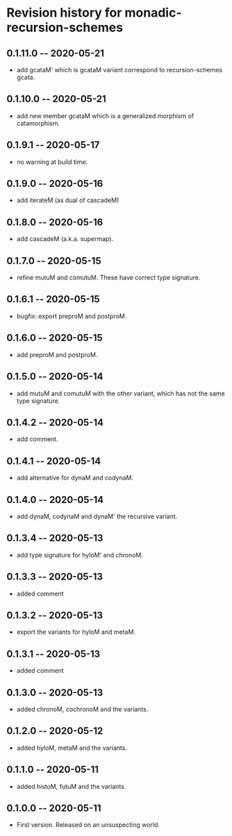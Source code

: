 # Revision history for monadic-recursion-schemes

## 0.1.11.0 -- 2020-05-21

* add gcataM' which is gcataM variant correspond to recursion-schemes gcata.

## 0.1.10.0 -- 2020-05-21

* add new member gcataM which is a generalized morphism of catamorphism.

## 0.1.9.1 -- 2020-05-17

* no warning at build time.

## 0.1.9.0 -- 2020-05-16

* add iterateM (as dual of cascadeM)

## 0.1.8.0 -- 2020-05-16

* add cascadeM (a.k.a. supermap).

## 0.1.7.0 -- 2020-05-15

* refine mutuM and comutuM. These have correct type signature.

## 0.1.6.1 -- 2020-05-15

* bugfix: export preproM and postproM.

## 0.1.6.0 -- 2020-05-15

* add preproM and postproM.

## 0.1.5.0 -- 2020-05-14

* add mutuM and comutuM with the other variant, which has not the same type signature.

## 0.1.4.2 -- 2020-05-14

* add comment.

## 0.1.4.1 -- 2020-05-14

* add alternative for dynaM and codynaM.

## 0.1.4.0 -- 2020-05-14

* add dynaM, codynaM and dynaM' the recursive variant.

## 0.1.3.4 -- 2020-05-13

* add type signature for hyloM' and chronoM.

## 0.1.3.3 -- 2020-05-13

* added comment

## 0.1.3.2 -- 2020-05-13

* export the variants for hyloM and metaM.

## 0.1.3.1 -- 2020-05-13

* added comment

## 0.1.3.0 -- 2020-05-13

* added chronoM, cochronoM and the variants.

## 0.1.2.0 -- 2020-05-12

* added hyloM, metaM and the variants.

## 0.1.1.0 -- 2020-05-11

* added histoM, futuM and the variants.

## 0.1.0.0 -- 2020-05-11

* First version. Released on an unsuspecting world.
